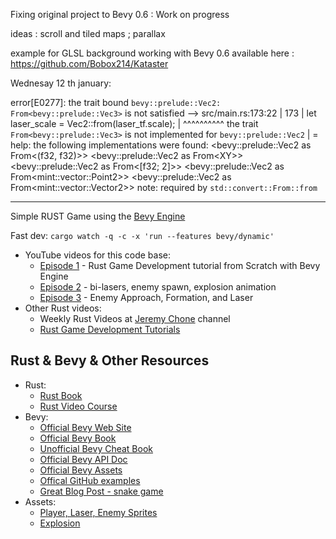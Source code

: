 Fixing original project to Bevy 0.6  : Work on progress

ideas : scroll and tiled maps ; parallax

example for GLSL background working with Bevy 0.6 available here : https://github.com/Bobox214/Kataster

Wednesay 12 th january:


error[E0277]: the trait bound `bevy::prelude::Vec2: From<bevy::prelude::Vec3>` is not satisfied
   --> src/main.rs:173:22
    |
173 |             let laser_scale = Vec2::from(laser_tf.scale);
    |                               ^^^^^^^^^^ the trait `From<bevy::prelude::Vec3>` is not implemented for `bevy::prelude::Vec2`
    |
    = help: the following implementations were found:
              <bevy::prelude::Vec2 as From<(f32, f32)>>
              <bevy::prelude::Vec2 as From<XY<f32>>>
              <bevy::prelude::Vec2 as From<[f32; 2]>>
              <bevy::prelude::Vec2 as From<mint::vector::Point2<f32>>>
              <bevy::prelude::Vec2 as From<mint::vector::Vector2<f32>>>
note: required by `std::convert::From::from`

________________________
Simple RUST Game using the [Bevy Engine](https://bevyengine.org/)

Fast dev: `cargo watch -q -c -x 'run --features bevy/dynamic'`

- YouTube videos for this code base:
    - [Episode 1](https://youtu.be/Yb3vInxzKGE) - Rust Game Development tutorial from Scratch with Bevy Engine
    - [Episode 2](https://youtu.be/Dl4PJG0eRhg) - bi-lasers, enemy spawn, explosion animation
    - [Episode 3](https://youtu.be/4nEUX2hf2ZI) - Enemy Approach, Formation, and Laser
- Other Rust videos:
    - Weekly Rust Videos at [Jeremy Chone](https://www.youtube.com/jeremychone) channel
    - [Rust Game Development Tutorials](https://youtube.com/playlist?list=PL7r-PXl6ZPcCB_9zZFU0krBoGK3y5f5Vt)


## Rust & Bevy & Other Resources

- Rust: 
    - [Rust Book](https://doc.rust-lang.org/book/)
    - [Rust Video Course](https://www.youtube.com/playlist?list=PL7r-PXl6ZPcB4jn1_VR3D8tSK9DxOaiQE)
- Bevy: 
    - [Official Bevy Web Site](https://bevyengine.org/)
    - [Official Bevy Book](https://bevyengine.org/learn/book/introduction/)
    - [Unofficial Bevy Cheat Book](https://bevy-cheatbook.github.io/)
    - [Official Bevy API Doc](https://docs.rs/bevy/0.5.0/bevy/)
    - [Official Bevy Assets](https://bevyengine.org/assets/)
    - [Offical GitHub examples](https://github.com/bevyengine/bevy/tree/latest/examples)
    - [Great Blog Post - snake game](https://mbuffett.com/posts/bevy-snake-tutorial/)
- Assets: 
    - [Player, Laser, Enemy Sprites](https://opengameart.org/content/space-shooter-redux)
    - [Explosion](https://opengameart.org/content/explosion)    

